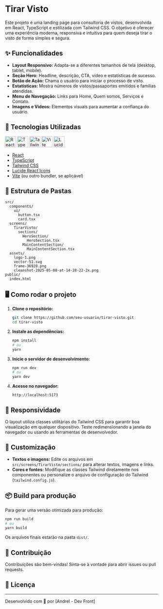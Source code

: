 # Tirar Visto

Este projeto é uma landing page para consultoria de vistos, desenvolvida em React, TypeScript e estilizada com Tailwind CSS. O objetivo é oferecer uma experiência moderna, responsiva e intuitiva para quem deseja tirar o visto de forma simples e segura.

## ✨ Funcionalidades

- **Layout Responsivo:** Adapta-se a diferentes tamanhos de tela (desktop, tablet, mobile).
- **Seção Hero:** Headline, descrição, CTA, vídeo e estatísticas de sucesso.
- **Botão de Ação:** Chama o usuário para iniciar o processo de visto.
- **Estatísticas:** Mostra números de vistos/passaportes emitidos e famílias atendidas.
- **Menu de Navegação:** Links para Home, Quem somos, Serviços e Contato.
- **Imagens e Vídeos:** Elementos visuais para aumentar a confiança do usuário.

## 🚀 Tecnologias Utilizadas

<p align="left">
  <img src="https://cdn.jsdelivr.net/gh/devicons/devicon/icons/react/react-original.svg" alt="React" width="36" height="36"/>
  <img src="https://cdn.jsdelivr.net/gh/devicons/devicon/icons/typescript/typescript-original.svg" alt="TypeScript" width="36" height="36"/>
  <img src="https://cdn.jsdelivr.net/gh/devicons/devicon/icons/tailwindcss/tailwindcss-plain.svg" alt="Tailwind CSS" width="36" height="36"/>
  <img src="https://vitejs.dev/logo.svg" alt="Vite" width="36" height="36"/>
  <img src="https://lucide.dev/logo.svg" alt="Lucide Icons" width="36" height="36"/>
</p>

- [React](https://react.dev/)
- [TypeScript](https://www.typescriptlang.org/)
- [Tailwind CSS](https://tailwindcss.com/)
- [Lucide React Icons](https://lucide.dev/)
- [Vite](https://vitejs.dev/) (ou outro bundler, se aplicável)

## 📁 Estrutura de Pastas

```
src/
  components/
    ui/
      button.tsx
      card.tsx
  screens/
    TirarVisto/
      sections/
        HeroSection/
          HeroSection.tsx
        MainContentSection/
          MainContentSection.tsx
  assets/
    logo-1.png
    vector-51.svg
    frame-36920.png
    cleanshot-2025-05-08-at-14-28-22-2x.png
public/
  index.html
```

## 🖥️ Como rodar o projeto

1. **Clone o repositório:**

   ```bash
   git clone https://github.com/seu-usuario/tirar-visto.git
   cd tirar-visto
   ```

2. **Instale as dependências:**

   ```bash
   npm install
   # ou
   yarn
   ```

3. **Inicie o servidor de desenvolvimento:**

   ```bash
   npm run dev
   # ou
   yarn dev
   ```

4. **Acesse no navegador:**
   ```
   http://localhost:5173
   ```

## 📱 Responsividade

O layout utiliza classes utilitárias do Tailwind CSS para garantir boa visualização em qualquer dispositivo. Teste redimensionando a janela do navegador ou usando as ferramentas de desenvolvedor.

## 📝 Customização

- **Textos e imagens:** Edite os arquivos em `src/screens/TirarVisto/sections/` para alterar textos, imagens e links.
- **Cores e fontes:** Modifique as classes Tailwind diretamente nos componentes ou personalize o arquivo de configuração do Tailwind (`tailwind.config.js`).

## 📦 Build para produção

Para gerar uma versão otimizada para produção:

```bash
npm run build
# ou
yarn build
```

Os arquivos finais estarão na pasta `dist/`.

## 🤝 Contribuição

Contribuições são bem-vindas! Sinta-se à vontade para abrir issues ou pull requests.

## 📄 Licença

---

Desenvolvido com 💙 por [Andrel - Dev Front]
